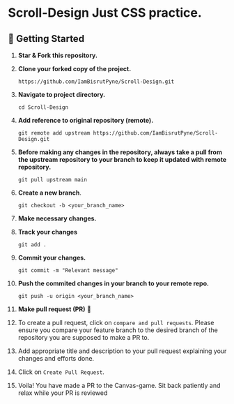 # Scroll-Design Just CSS practice.

## 🎉 Getting Started

1. **Star & Fork this repository.**

2. **Clone your forked copy of the project.**
   ```
   https://github.com/IamBisrutPyne/Scroll-Design.git
   ```

3. **Navigate to project directory.**
   ```
   cd Scroll-Design
   ```
4. **Add reference to original repository (remote).**
   ```
   git remote add upstream https://github.com/IamBisrutPyne/Scroll-Design.git
   ```
5. **Before making any changes in the repository, always take a pull from the upstream repository to your branch to keep it updated with remote repository.**
   ```
   git pull upstream main
   ```
6. **Create a new branch**.
   ```
   git checkout -b <your_branch_name>
   ```
7. **Make necessary changes.**

8. **Track your changes**
   ```
   git add .
   ```
9. **Commit your changes.**
   ```
   git commit -m "Relevant message"
   ```
10. **Push the commited changes in your branch to your remote repo.**
    ```
    git push -u origin <your_branch_name>
    ```
11. **Make pull request (PR)** 🚀

12. To create a pull request, click on `compare and pull requests`. Please ensure you compare your feature branch to the desired branch of the repository you are supposed to make a PR to.


13. Add appropriate title and description to your pull request explaining your changes and efforts done.


14. Click on `Create Pull Request`.


15. Voila! You have made a PR to the Canvas-game. Sit back patiently and relax while your PR is reviewed
